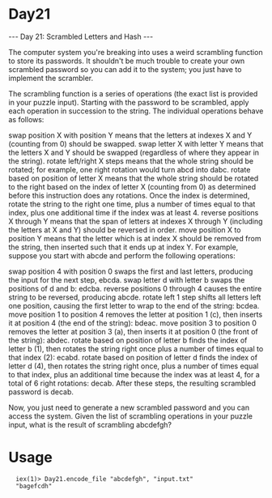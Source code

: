 # Day21

--- Day 21: Scrambled Letters and Hash ---

The computer system you're breaking into uses a weird scrambling function to store its passwords. It shouldn't be much trouble to create your own scrambled password so you can add it to the system; you just have to implement the scrambler.

The scrambling function is a series of operations (the exact list is provided in your puzzle input). Starting with the password to be scrambled, apply each operation in succession to the string. The individual operations behave as follows:

swap position X with position Y means that the letters at indexes X and Y (counting from 0) should be swapped.
swap letter X with letter Y means that the letters X and Y should be swapped (regardless of where they appear in the string).
rotate left/right X steps means that the whole string should be rotated; for example, one right rotation would turn abcd into dabc.
rotate based on position of letter X means that the whole string should be rotated to the right based on the index of letter X (counting from 0) as determined before this instruction does any rotations. Once the index is determined, rotate the string to the right one time, plus a number of times equal to that index, plus one additional time if the index was at least 4.
reverse positions X through Y means that the span of letters at indexes X through Y (including the letters at X and Y) should be reversed in order.
move position X to position Y means that the letter which is at index X should be removed from the string, then inserted such that it ends up at index Y.
For example, suppose you start with abcde and perform the following operations:

swap position 4 with position 0 swaps the first and last letters, producing the input for the next step, ebcda.
swap letter d with letter b swaps the positions of d and b: edcba.
reverse positions 0 through 4 causes the entire string to be reversed, producing abcde.
rotate left 1 step shifts all letters left one position, causing the first letter to wrap to the end of the string: bcdea.
move position 1 to position 4 removes the letter at position 1 (c), then inserts it at position 4 (the end of the string): bdeac.
move position 3 to position 0 removes the letter at position 3 (a), then inserts it at position 0 (the front of the string): abdec.
rotate based on position of letter b finds the index of letter b (1), then rotates the string right once plus a number of times equal to that index (2): ecabd.
rotate based on position of letter d finds the index of letter d (4), then rotates the string right once, plus a number of times equal to that index, plus an additional time because the index was at least 4, for a total of 6 right rotations: decab.
After these steps, the resulting scrambled password is decab.

Now, you just need to generate a new scrambled password and you can access the system. Given the list of scrambling operations in your puzzle input, what is the result of scrambling abcdefgh?

# Usage

```
  iex(1)> Day21.encode_file "abcdefgh", "input.txt"
  "bagefcdh"
```
